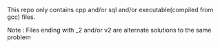 This repo only contains cpp and/or sql and/or executable(compiled from gcc) files.

Note : Files ending with _2 and/or v2 are alternate solutions to the same problem

